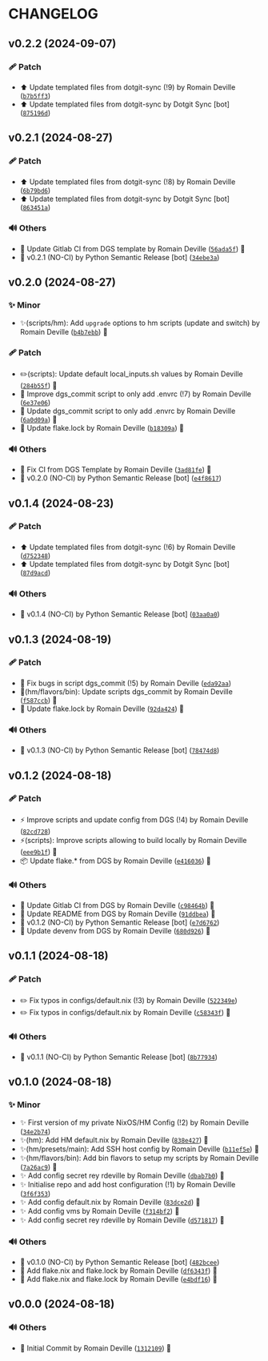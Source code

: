 <!-- markdownlint-disable-file -->
# CHANGELOG

## v0.2.2 (2024-09-07)

### 🩹 Patch

  * ⬆️ Update templated files from dotgit-sync (!9) by Romain Deville ([`b7b5ff3`](https://framagit.org/rdeville-private/dotfiles/nixos-data/-/commit/b7b5ff36f6ab5ba2216ec6df5a58167db86ff29c))
  * ⬆️ Update templated files from dotgit-sync by Dotgit Sync [bot] ([`875196d`](https://framagit.org/rdeville-private/dotfiles/nixos-data/-/commit/875196d0bd15e9c1c0c878932dc7bc05d0f40850))

## v0.2.1 (2024-08-27)

### 🩹 Patch

  * ⬆️ Update templated files from dotgit-sync (!8) by Romain Deville ([`6b79bd6`](https://framagit.org/rdeville-private/dotfiles/nixos-data/-/commit/6b79bd61f9d83af9bfbd700079382b82ce764e5d))
  * ⬆️ Update templated files from dotgit-sync by Dotgit Sync [bot] ([`863451a`](https://framagit.org/rdeville-private/dotfiles/nixos-data/-/commit/863451a7f97f6590ee3a89704be016cf544e2ff1))

### 🔊 Others

  * 👷 Update Gitlab CI from DGS template by Romain Deville ([`56ada5f`](https://framagit.org/rdeville-private/dotfiles/nixos-data/-/commit/56ada5f7cc140a4c0555517ba0e30a13a953b85a)) 🔏
  * 🔖 v0.2.1 (NO-CI) by Python Semantic Release [bot] ([`34ebe3a`](https://framagit.org/rdeville-private/dotfiles/nixos-data/-/commit/34ebe3acd5edd7352c7587503796de750d490d15))

## v0.2.0 (2024-08-27)

### ✨ Minor

  * ✨(scripts/hm): Add `upgrade` options to hm scripts (update and switch) by Romain Deville ([`b4b7ebb`](https://framagit.org/rdeville-private/dotfiles/nixos-data/-/commit/b4b7ebb638643b412bc98ae98285c38172973b7d)) 🔏

### 🩹 Patch

  * ✏️(scripts): Update default local_inputs.sh values by Romain Deville ([`284b55f`](https://framagit.org/rdeville-private/dotfiles/nixos-data/-/commit/284b55fa39fea1116df419c882036dc95aa39b6b)) 🔏
  * 🐛 Improve dgs_commit script to only add .envrc (!7) by Romain Deville ([`6e37e06`](https://framagit.org/rdeville-private/dotfiles/nixos-data/-/commit/6e37e068bc8661c72404a3094d0d0414d811e64a))
  * 🐛 Update dgs_commit script to only add .envrc by Romain Deville ([`6a0d09a`](https://framagit.org/rdeville-private/dotfiles/nixos-data/-/commit/6a0d09a61500dcb0b9a561fc258faa1ded82808b)) 🔏
  * 📌 Update flake.lock by Romain Deville ([`b18309a`](https://framagit.org/rdeville-private/dotfiles/nixos-data/-/commit/b18309a62e33c79cde13038451502aba14b0776d)) 🔏

### 🔊 Others

  * 💚 Fix CI from DGS Template by Romain Deville ([`3ad81fe`](https://framagit.org/rdeville-private/dotfiles/nixos-data/-/commit/3ad81fe15cb3a2342917c9d4c1c480fd69465574)) 🔏
  * 🔖 v0.2.0 (NO-CI) by Python Semantic Release [bot] ([`e4f8617`](https://framagit.org/rdeville-private/dotfiles/nixos-data/-/commit/e4f861724d087052d5d989d07a887b93d4be5692))

## v0.1.4 (2024-08-23)

### 🩹 Patch

  * ⬆️ Update templated files from dotgit-sync (!6) by Romain Deville ([`d752348`](https://framagit.org/rdeville-private/dotfiles/nixos-data/-/commit/d752348d893b82798c2b4d11d836662972b6f81b))
  * ⬆️ Update templated files from dotgit-sync by Dotgit Sync [bot] ([`87d9acd`](https://framagit.org/rdeville-private/dotfiles/nixos-data/-/commit/87d9acd7f7e4114cd37fc418bfc90f0e5171a10f))

### 🔊 Others

  * 🔖 v0.1.4 (NO-CI) by Python Semantic Release [bot] ([`03aa0a0`](https://framagit.org/rdeville-private/dotfiles/nixos-data/-/commit/03aa0a05b051dda192c9652dd87ac018151f0b63))

## v0.1.3 (2024-08-19)

### 🩹 Patch

  * 🐛 Fix bugs in script dgs_commit (!5) by Romain Deville ([`eda92aa`](https://framagit.org/rdeville-private/dotfiles/nixos-data/-/commit/eda92aa0b5a2c90641407d6fd1cbf2cf83468ed0))
  * 🐛(hm/flavors/bin): Update scripts dgs_commit by Romain Deville ([`f587ccb`](https://framagit.org/rdeville-private/dotfiles/nixos-data/-/commit/f587ccb6e0918fffe12db82d0c14afa9537ef8bf)) 🔏
  * 📌 Update flake.lock by Romain Deville ([`92da424`](https://framagit.org/rdeville-private/dotfiles/nixos-data/-/commit/92da424ddd41f5cf52c774fc8fd2e7c280313bf3)) 🔏

### 🔊 Others

  * 🔖 v0.1.3 (NO-CI) by Python Semantic Release [bot] ([`78474d8`](https://framagit.org/rdeville-private/dotfiles/nixos-data/-/commit/78474d8b6ee435321823f5848fd933ee2953cad3))

## v0.1.2 (2024-08-18)

### 🩹 Patch

  * ⚡️ Improve scripts and update config from DGS (!4) by Romain Deville ([`82cd728`](https://framagit.org/rdeville-private/dotfiles/nixos-data/-/commit/82cd728824e46277ae243c9a906dc4cd9b007cd6))
  * ⚡️(scripts): Improve scripts allowing to build locally by Romain Deville ([`eee9b1f`](https://framagit.org/rdeville-private/dotfiles/nixos-data/-/commit/eee9b1f3d10b0da26524a8c243d22881c664450c)) 🔏
  * 📦️ Update flake.* from DGS by Romain Deville ([`e416036`](https://framagit.org/rdeville-private/dotfiles/nixos-data/-/commit/e416036403c90b24e2d11dc011aa7cf7c755cf61)) 🔏

### 🔊 Others

  * 💚 Update Gitlab CI from DGS by Romain Deville ([`c98464b`](https://framagit.org/rdeville-private/dotfiles/nixos-data/-/commit/c98464b46d0c8b25afba5ae78f2174e1523a87ca)) 🔏
  * 📝 Update README from DGS by Romain Deville ([`91ddbea`](https://framagit.org/rdeville-private/dotfiles/nixos-data/-/commit/91ddbea9fa6d925cc8d287426863752ce4b67596)) 🔏
  * 🔖 v0.1.2 (NO-CI) by Python Semantic Release [bot] ([`e7d6762`](https://framagit.org/rdeville-private/dotfiles/nixos-data/-/commit/e7d67621f5685a40e845f7303dc094e643ad9618))
  * 🔨 Update devenv from DGS by Romain Deville ([`680d926`](https://framagit.org/rdeville-private/dotfiles/nixos-data/-/commit/680d926e0f26751df59f1080d226e4e29bb9861b)) 🔏

## v0.1.1 (2024-08-18)

### 🩹 Patch

  * ✏️ Fix typos in configs/default.nix (!3) by Romain Deville ([`522349e`](https://framagit.org/rdeville-private/dotfiles/nixos-data/-/commit/522349e597d7ecf3202e94834878f3e0e793c2ed))
  * ✏️ Fix typos in configs/default.nix by Romain Deville ([`c58343f`](https://framagit.org/rdeville-private/dotfiles/nixos-data/-/commit/c58343f9bd58147355b74ee896b6e6ecdb820c6f)) 🔏

### 🔊 Others

  * 🔖 v0.1.1 (NO-CI) by Python Semantic Release [bot] ([`8b77934`](https://framagit.org/rdeville-private/dotfiles/nixos-data/-/commit/8b77934e22e7684ad93b2d7684de05055a3cdd6a))

## v0.1.0 (2024-08-18)

### ✨ Minor

  * ✨ First version of my private NixOS/HM Config (!2) by Romain Deville ([`34e2b74`](https://framagit.org/rdeville-private/dotfiles/nixos-data/-/commit/34e2b746af6a243d91d118eb11983c00274a3eef))
  * ✨(hm): Add HM default.nix by Romain Deville ([`838e427`](https://framagit.org/rdeville-private/dotfiles/nixos-data/-/commit/838e4273f07221bf1bb92e4857d3134fa6a6ad57)) 🔏
  * ✨(hm/presets/main): Add SSH host config by Romain Deville ([`b11ef5e`](https://framagit.org/rdeville-private/dotfiles/nixos-data/-/commit/b11ef5efd308b0932083974844ef078815943062)) 🔏
  * ✨(hm/flavors/bin): Add bin flavors to setup my scripts by Romain Deville ([`7a26ac9`](https://framagit.org/rdeville-private/dotfiles/nixos-data/-/commit/7a26ac9985dfbc57b567e7a2d871e7c9222eb3b6)) 🔏
  * ✨ Add config secret rey rdeville by Romain Deville ([`dbab7b0`](https://framagit.org/rdeville-private/dotfiles/nixos-data/-/commit/dbab7b059a0aa1c0e2500a18e987727c20073a63)) 🔏
  * ✨ Initialise repo and add host configuration (!1) by Romain Deville ([`3f6f353`](https://framagit.org/rdeville-private/dotfiles/nixos-data/-/commit/3f6f3538f2afcb2c2c5b6c525cf2d43308d0c6ed))
  * ✨ Add config default.nix by Romain Deville ([`83dce2d`](https://framagit.org/rdeville-private/dotfiles/nixos-data/-/commit/83dce2dd4ea4ffdb7f30ae6fb23f0ceff8d7bd8f)) 🔏
  * ✨ Add config vms by Romain Deville ([`f314bf2`](https://framagit.org/rdeville-private/dotfiles/nixos-data/-/commit/f314bf2a0a6919b4e27afca68318028215a3c900)) 🔏
  * ✨ Add config secret rey rdeville by Romain Deville ([`d571817`](https://framagit.org/rdeville-private/dotfiles/nixos-data/-/commit/d571817fc090d110dfef56a10e60531a716a99b3)) 🔏

### 🔊 Others

  * 🔖 v0.1.0 (NO-CI) by Python Semantic Release [bot] ([`482bcee`](https://framagit.org/rdeville-private/dotfiles/nixos-data/-/commit/482bceeefbb196f5d16b8791915c066e14f48a3c))
  * 🔨 Add flake.nix and flake.lock by Romain Deville ([`df6343f`](https://framagit.org/rdeville-private/dotfiles/nixos-data/-/commit/df6343fe0a613f18bdf3454bf60c94e98a51adce)) 🔏
  * 🔨 Add flake.nix and flake.lock by Romain Deville ([`e4bdf16`](https://framagit.org/rdeville-private/dotfiles/nixos-data/-/commit/e4bdf1603af888fbc5bcad4c1cb97349c18cddae)) 🔏

## v0.0.0 (2024-08-18)

### 🔊 Others

  * 🎉 Initial Commit by Romain Deville ([`1312109`](https://framagit.org/rdeville-private/dotfiles/nixos-data/-/commit/1312109f5250423f42d18dfa0805e4df872a2758)) 🔏
